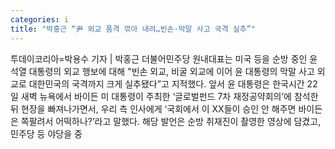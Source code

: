 ```yaml
---
categories: i
title: "박홍근 “尹 외교 품격 깎아 내려…빈손·막말 사고 국격 실추”"
---
```

투데이코리아=박용수 기자 | 박홍근 더불어민주당 원내대표는 미국 등을 순방 중인 윤석열 대통령의 외교 행보에 대해 "빈손 외교, 비굴 외교에 이어 윤 대통령의 막말 사고 외교로 대한민국의 국격까지 크게 실추됐다”고 지적했다. 앞서 윤 대통령은 한국시간 22일 새벽 뉴욕에서 바이든 미 대통령이 주최한 ‘글로벌펀드 7차 재정공약회의’에 참석한 뒤 현장을 빠져나가면서, 우리 측 인사에게 ‘국회에서 이 XX들이 승인 안 해주면 바이든은 쪽팔려서 어떡하나?’라고 말했다. 해당 발언은 순방 취재진이 촬영한 영상에 담겼고, 민주당 등 야당을 중